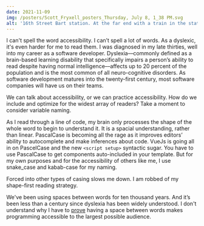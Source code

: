 ```yaml
---
date: 2021-11-09
img: /posters/Scott_Fryxell_posters_Thursday, July 8, 1_38 PM.svg
alt: '16th Street Bart station. At the far end with a train in the station'
---
```


I can't spell the word accessibility. I can’t spell a lot of words. As a dyslexic, it's even harder for me to read them. I was diagnosed in my late thirties, well into my career as a software developer. Dyslexia––commonly defined as a brain-based learning disability that specifically impairs a person’s ability to read despite having normal intelligence––affects up to 20 percent of the population and is the most common of all neuro-cognitive disorders. As software development matures into the twenty-first century, most software companies will have us on their teams.

We can talk about accessibility, or we can practice accessibility. How do we include and optimize for the widest array of readers? Take a moment to consider variable naming.

As I read through a line of code, my brain only processes the shape of the whole word to begin to understand it. It is a spacial understanding, rather than linear. PascalCase is becoming all the rage as it improves editors’ ability to autocomplete and make inferences about code. VueJs is going all in on PascelCase and the new `<script setup>` syntactic sugar. You have to use PascalCase to get components auto-included in your template. But for my own purposes and for the accessibility of others like me, I use snake_case and kabab-case for my naming.

Forced into other types of casing slows me down. I am robbed of my shape-first reading strategy.

We've been using spaces between words for ten thousand years. And it’s been less than a century since dyslexia has been widely understood. I don't understand why I have to [prove](https://v3.vuejs.org/style-guide/#self-closing-components-strongly-recommended) having a space between words makes programming accessible to the largest possible audience.
